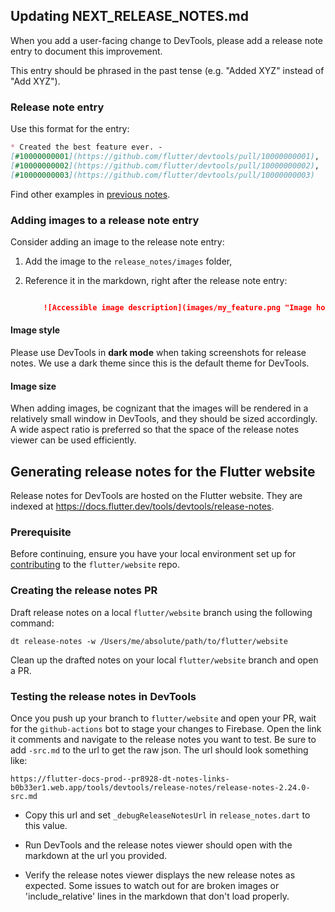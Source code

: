 ## Updating NEXT_RELEASE_NOTES.md

When you add a user-facing change to DevTools,
please add a release note entry to document this improvement.

This entry should be phrased in the past tense (e.g. "Added XYZ" instead of "Add XYZ").

### Release note entry

Use this format for the entry:

```markdown
* Created the best feature ever. -
[#10000000001](https://github.com/flutter/devtools/pull/10000000001),
[#10000000002](https://github.com/flutter/devtools/pull/10000000002),
[#10000000003](https://github.com/flutter/devtools/pull/10000000003)
```

Find other examples in [previous notes](https://github.com/flutter/website/tree/main/src/tools/devtools/release-notes).

### Adding images to a release note entry

Consider adding an image to the release note entry:

1. Add the image to the `release_notes/images` folder,
2. Reference it in the markdown, right after the release note entry:

    ```markdown

        ![Accessible image description](images/my_feature.png "Image hover description")

    ```

#### Image style
Please use DevTools in **dark mode** when taking screenshots for release
notes. We use a dark theme since this is the default theme for DevTools.

#### Image size
When adding images, be cognizant that the images will be rendered in a
relatively small window in DevTools, and they should be sized accordingly.
A wide aspect ratio is preferred so that the space of the release notes
viewer can be used efficiently.

## Generating release notes for the Flutter website

Release notes for DevTools are hosted on the Flutter website.
They are indexed at https://docs.flutter.dev/tools/devtools/release-notes.

### Prerequisite

Before continuing, ensure you have your local environment set up for
[contributing](https://github.com/flutter/website) to the `flutter/website` repo.

### Creating the release notes PR

Draft release notes on a local `flutter/website` branch using the following command:
```console
dt release-notes -w /Users/me/absolute/path/to/flutter/website
```

Clean up the drafted notes on your local `flutter/website` branch and open a PR.

### Testing the release notes in DevTools

Once you push up your branch to `flutter/website` and open your PR,
wait for the `github-actions` bot to stage your changes to Firebase.
Open the link it comments and navigate to the release notes you want to test.
Be sure to add `-src.md` to the url to get the raw json.
The url should look something like:

```
https://flutter-docs-prod--pr8928-dt-notes-links-b0b33er1.web.app/tools/devtools/release-notes/release-notes-2.24.0-src.md
```

- Copy this url and set `_debugReleaseNotesUrl` in
  `release_notes.dart` to this value.

- Run DevTools and the release notes viewer should open
  with the markdown at the url you provided.

- Verify the release notes viewer displays the new release notes as expected.
  Some issues to watch out for are broken images or 'include_relative' lines in
  the markdown that don't load properly.
